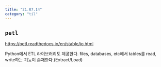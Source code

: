 ```yaml
---
title: "21.07.14"
category: "til"
---
```


## `petl`
https://petl.readthedocs.io/en/stable/io.html

Python에서 ETL 라이브러리도 제공한다. files, databases, etc에서 tables를 read, write하는 기능이 존재한다.(Extract/Load)

